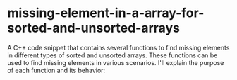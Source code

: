 # missing-element-in-a-array-for-sorted-and-unsorted-arrays
A C++ code snippet that contains several functions to find missing elements in different types of sorted and unsorted arrays. These functions can be used to find missing elements in various scenarios. I'll explain the purpose of each function and its behavior:
